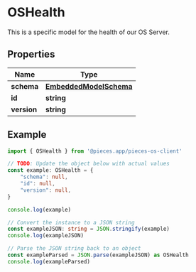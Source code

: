 
# OSHealth

This is a specific model for the health of our OS Server.

## Properties

Name | Type
------------ | -------------
**schema** | [**EmbeddedModelSchema**](EmbeddedModelSchema)
**id** | **string**
**version** | **string**

## Example

```typescript
import { OSHealth } from '@pieces.app/pieces-os-client'

// TODO: Update the object below with actual values
const example: OSHealth = {
    "schema": null,
    "id": null,
    "version": null,
}

console.log(example)

// Convert the instance to a JSON string
const exampleJSON: string = JSON.stringify(example)
console.log(exampleJSON)

// Parse the JSON string back to an object
const exampleParsed = JSON.parse(exampleJSON) as OSHealth
console.log(exampleParsed)
```


